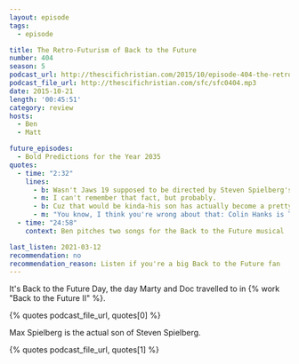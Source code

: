 ```yaml
---
layout: episode
tags:
  - episode

title: The Retro-Futurism of Back to the Future
number: 404
season: 5
podcast_url: http://thescifichristian.com/2015/10/episode-404-the-retro-futurism-of-back-to-the-future/
podcast_file_url: http://thescifichristian.com/sfc/sfc0404.mp3
date: 2015-10-21
length: '00:45:51'
category: review
hosts:
  - Ben
  - Matt

future_episodes:
  - Bold Predictions for the Year 2035
quotes:
  - time: "2:32"
    lines:
      - b: Wasn't Jaws 19 supposed to be directed by Steven Spielberg's son or something?
      - m: I can't remember that fact, but probably.
      - b: Cuz that would be kinda-his son has actually become a pretty major actor now. Colin Hanks? He was in Fargo, he was in Mad Men. He's doing more and more--
      - m: "You know, I think you're wrong about that: Colin Hanks is Tom Hanks's son."
  - time: "24:58"
    context: Ben pitches two songs for the Back to the Future musical

last_listen: 2021-03-12
recommendation: no
recommendation_reason: Listen if you're a big Back to the Future fan
---
```


It's Back to the Future Day, the day Marty and Doc travelled to in {% work "Back to the Future II" %}.

{% quotes podcast_file_url, quotes[0] %}

Max Spielberg is the actual son of Steven Spielberg.

{% quotes podcast_file_url, quotes[1] %}